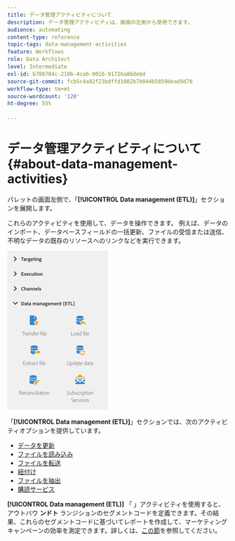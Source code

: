 ```yaml
---
title: データ管理アクティビティについて
description: データ管理アクティビティは、画面の左側から使用できます。
audience: automating
content-type: reference
topic-tags: data-management-activities
feature: Workflows
role: Data Architect
level: Intermediate
exl-id: b780704c-210b-4cab-9016-91726a86de6d
source-git-commit: fcb5c4a92f23bdffd1082b7b044b5859dead9d70
workflow-type: tm+mt
source-wordcount: '120'
ht-degree: 55%

---
```


# データ管理アクティビティについて{#about-data-management-activities}

パレットの画面左側で、「**[!UICONTROL Data management (ETL)]**」セクションを展開します。

これらのアクティビティを使用して、データを操作できます。 例えば、データのインポート、データベースフィールドの一括更新、ファイルの受信または送信、不明なデータの既存のリソースへのリンクなどを実行できます。

![](assets/wkf_etl_activities.png)

「**[!UICONTROL Data management (ETL)]**」セクションでは、次のアクティビティオプションを提供しています。

* [データを更新](../../automating/using/update-data.md)
* [ファイルを読み込み](../../automating/using/load-file.md)
* [ファイルを転送](../../automating/using/transfer-file.md)
* [紐付け](../../automating/using/reconciliation.md)
* [ファイルを抽出](../../automating/using/extract-file.md)
* [購読サービス](../../automating/using/subscription-services.md)

**[!UICONTROL Data management (ETL)]** 「 」アクティビティを使用すると、アウトバウ **ンドト** ランジションのセグメントコードを定義できます。その結果、これらのセグメントコードに基づいてレポートを作成して、マーケティングキャンペーンの効率を測定できます。詳しくは、[この節](../../reporting/using/creating-a-report-workflow-segment.md)を参照してください。
